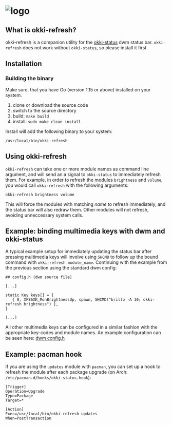 # ![logo](logo.png "okki-status for dwm")

## What is okki-refresh?

okki-refresh is a companion utility for the [okki-status](https://github.com/garricasaurus/okki-status) dwm status bar.
`okki-refresh` does not work without `okki-status`, so please install it first.

## Installation

### Building the binary

Make sure, that you have Go (version 1.15 or above) installed on your system.

1. clone or download the source code
2. switch to the source directory
3. build: `make build`
4. install: `sudo make clean install`

Install will add the following binary to your system:

```
/usr/local/bin/okki-refresh
```

## Using okki-refresh

`okki-refresh` can take one or more module names as command line argument, and will send an a signal to `okki-status` to immediately refresh them. For example, in order to refresh the modules `brightness` and `volume`, you would call `okki-refresh` with the following arguments:

```
okki-refresh brightness volume
```

This will force the modules with matching _name_ to refresh immediately, and the status bar will also redraw them. Other modules will not refresh, avoiding unneccessary system calls.

## Example: binding multimedia keys with dwm and okki-status

A typical example setup for immediately updating the status bar after pressing multimedia keys will involve using `SHCMD` to follow up the bound command with `okki-refresh module_name`.
Continuing with the example from the previous section using the standard dwm config:

```
## config.h (dwm source file)

[...]

static Key keys[] = {
   { 0, XF86XK_MonBrightnessUp, spawn, SHCMD("brillo -A 10; okki-refresh brightness") },
}

[...]
```

All other multimedia keys can be configured in a similar fashion with the appropriate key-codes and module names.
An example configuration can be seen here: [dwm config.h](https://bitbucket.org/dargzero/dotfiles/src/master/dwm/config.h)

## Example: pacman hook

If you are using the `updates` module with `pacman`, you can set up a hook to refresh the module after each package upgrade (on Arch: `/etc/pacman.d/hooks/okki-status.hook`):

```
[Trigger]
Operation=Upgrade
Type=Package
Target=*

[Action]
Exec=/usr/local/bin/okki-refresh updates
When=PostTransaction
```
